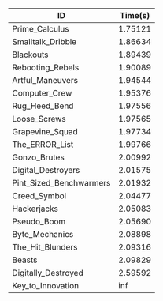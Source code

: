 |ID|Time(s)|
|-|-|
|Prime_Calculus|1.75121|
|Smalltalk_Dribble|1.86634|
|Blackouts|1.89439|
|Rebooting_Rebels|1.90089|
|Artful_Maneuvers|1.94544|
|Computer_Crew|1.95376|
|Rug_Heed_Bend|1.97556|
|Loose_Screws|1.97565|
|Grapevine_Squad|1.97734|
|The_ERROR_List|1.99766|
|Gonzo_Brutes|2.00992|
|Digital_Destroyers|2.01575|
|Pint_Sized_Benchwarmers|2.01932|
|Creed_Symbol|2.04477|
|Hackerjacks|2.05083|
|Pseudo_Boom|2.05690|
|Byte_Mechanics|2.08898|
|The_Hit_Blunders|2.09316|
|Beasts|2.09829|
|Digitally_Destroyed|2.59592|
|Key_to_Innovation|inf|
